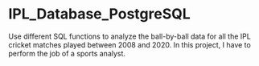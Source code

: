 # IPL_Database_PostgreSQL
Use different SQL functions to analyze the ball-by-ball data for all the IPL cricket matches played between 2008 and 2020. In this project, I have to perform the job of a sports analyst. 
